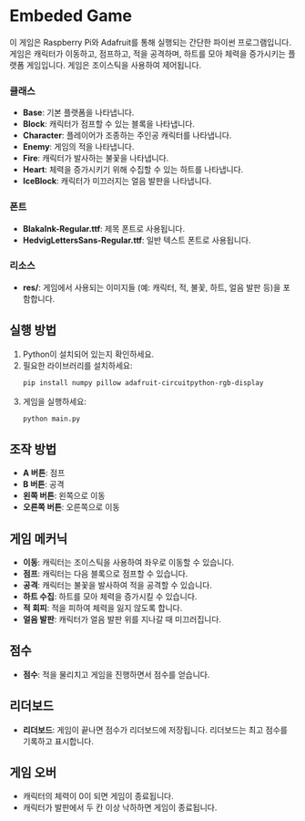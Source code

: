 # Embeded Game
이 게임은 Raspberry Pi와 Adafruit를 통해 실행되는 간단한 파이썬 프로그램입니다. 게임은 캐릭터가 이동하고, 점프하고, 적을 공격하며, 하트를 모아 체력을 증가시키는 플랫폼 게임입니다. 게임은 조이스틱을 사용하여 제어됩니다.

### 클래스

- **Base**: 기본 플랫폼을 나타냅니다.
- **Block**: 캐릭터가 점프할 수 있는 블록을 나타냅니다.
- **Character**: 플레이어가 조종하는 주인공 캐릭터를 나타냅니다.
- **Enemy**: 게임의 적을 나타냅니다.
- **Fire**: 캐릭터가 발사하는 불꽃을 나타냅니다.
- **Heart**: 체력을 증가시키기 위해 수집할 수 있는 하트를 나타냅니다.
- **IceBlock**: 캐릭터가 미끄러지는 얼음 발판을 나타냅니다.

### 폰트

- **BlakaInk-Regular.ttf**: 제목 폰트로 사용됩니다.
- **HedvigLettersSans-Regular.ttf**: 일반 텍스트 폰트로 사용됩니다.

### 리소스

- **res/**: 게임에서 사용되는 이미지들 (예: 캐릭터, 적, 불꽃, 하트, 얼음 발판 등)을 포함합니다.

## 실행 방법

1. Python이 설치되어 있는지 확인하세요.
2. 필요한 라이브러리를 설치하세요:
    ```sh
    pip install numpy pillow adafruit-circuitpython-rgb-display
    ```
3. 게임을 실행하세요:
    ```sh
    python main.py
    ```

## 조작 방법

- **A 버튼**: 점프
- **B 버튼**: 공격
- **왼쪽 버튼**: 왼쪽으로 이동
- **오른쪽 버튼**: 오른쪽으로 이동

## 게임 메커닉

- **이동**: 캐릭터는 조이스틱을 사용하여 좌우로 이동할 수 있습니다.
- **점프**: 캐릭터는 다음 블록으로 점프할 수 있습니다.
- **공격**: 캐릭터는 불꽃을 발사하여 적을 공격할 수 있습니다.
- **하트 수집**: 하트를 모아 체력을 증가시킬 수 있습니다.
- **적 회피**: 적을 피하여 체력을 잃지 않도록 합니다.
- **얼음 발판**: 캐릭터가 얼음 발판 위를 지나갈 때 미끄러집니다.

## 점수

- **점수**: 적을 물리치고 게임을 진행하면서 점수를 얻습니다.

## 리더보드

- **리더보드**: 게임이 끝나면 점수가 리더보드에 저장됩니다. 리더보드는 최고 점수를 기록하고 표시합니다.

## 게임 오버

- 캐릭터의 체력이 0이 되면 게임이 종료됩니다.
- 캐릭터가 발판에서 두 칸 이상 낙하하면 게임이 종료됩니다.
